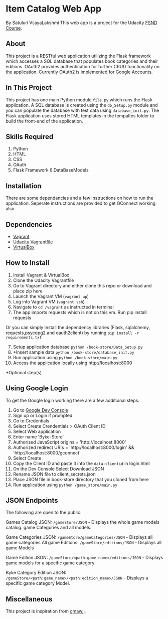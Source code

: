 # Item Catalog Web App
By Satuluri VijayaLakshmi
This web app is a project for the Udacity [FSND Course](https://www.udacity.com/course/full-stack-web-developer-nanodegree--nd004).

## About
This project is a RESTful web application utilizing the Flask framework which accesses a SQL database that populates book categories and their editions. OAuth2 provides authentication for further CRUD functionality on the application. Currently OAuth2 is implemented for Google Accounts.

## In This Project
This project has one main Python module `file.py` which runs the Flask application. A SQL database is created using the `db_Setup.py` module and you can populate the database with test data using `database_init.py`.
The Flask application uses stored HTML templates in the tempaltes folder to build the front-end of the application.

## Skills Required
1. Python
2. HTML
3. CSS
4. OAuth
5. Flask Framework
6.DataBaseModels
## Installation
There are some dependancies and a few instructions on how to run the application.
Seperate instructions are provided to get GConnect working also.

## Dependencies
- [Vagrant](https://www.vagrantup.com/)
- [Udacity Vagrantfile](https://github.com/udacity/fullstack-nanodegree-vm)
- [VirtualBox](https://www.virtualbox.org/wiki/Downloads)



## How to Install
1. Install Vagrant & VirtualBox
2. Clone the Udacity Vagrantfile
3. Go to Vagrant directory and either clone this repo or download and place zip here
3. Launch the Vagrant VM (`vagrant up`)
4. Log into Vagrant VM (`vagrant ssh`)
5. Navigate to `cd /vagrant` as instructed in terminal
6. The app imports requests which is not on this vm. Run pip install requests

Or you can simply Install the dependency libraries (Flask, sqlalchemy, requests,psycopg2 and oauth2client) by running 
`pip install -r requirements.txt`

7. Setup application database `python /book-store/Data_Setup.py`
8. *Insert sample data `python /book-store/database_init.py`
9. Run application using `python /book-store/main.py`
10. Access the application locally using http://localhost:8000

*Optional step(s)

##  Using Google Login
To get the Google login working there are a few additional steps:

1. Go to [Google Dev Console](https://console.developers.google.com)
2. Sign up or Login if prompted
3. Go to Credentials
4. Select Create Crendentials > OAuth Client ID
5. Select Web application
6. Enter name 'Byke-Store'
7. Authorized JavaScript origins = 'http://localhost:8000'
8. Authorized redirect URIs = 'http://localhost:8000/login' && 'http://localhost:8000/gconnect'
9. Select Create
10. Copy the Client ID and paste it into the `data-clientid` in login.html
11. On the Dev Console Select Download JSON
12. Rename JSON file to client_secrets.json
13. Place JSON file in book-store directory that you cloned from here
14. Run application using `python /game_store/main.py`

## JSON Endpoints
The following are open to the public:

Games Catalog JSON: `/gameStore/JSON`
    - Displays the whole game models catalog. game Categories and all models.

Game Categories JSON: `/gameStore/gameCategories/JSON`
    - Displays all game categories
All game Editions: `/gameStore/editions/JSON`
	- Displays all game Models

Game Edition JSON: `/gameStore/<path:game_name>/editions/JSON`
    - Displays game models for a specific game category

Byke Category Edition JSON: `/gameStore/<path:game_name>/<path:edition_name>/JSON`
    - Displays a specific game category Model.

## Miscellaneous

This project is inspiration from [gmawji](https://github.com/gmawji/item-catalog).
